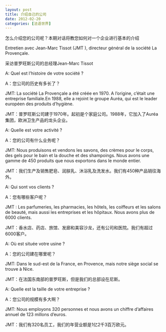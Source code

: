 ```yaml
---
layout: post
title: 介绍自己的公司
date: 2012-02-20
categories: [法语世界]  
---
```


怎么介绍您的公司呢？本期对话将教您如何对一个企业进行基本的介绍

Entretien avec Jean-Marc Tissot (JMT ), directeur général de la société La Provençale.

采访普罗旺斯公司的总经理Jean-Marc Tissot

A: Quel est l’histoire de votre société ?

A：您公司的历史有多长了？

JMT: La société La Provençale a été créée en 1970. A l’origine, c’était une entreprise familiale.En 1988, elle a rejoint le groupe Auréa, qui est le leader européen des produits d’hygiène.

JMT：普罗旺斯公司建于1970年。起初是个家庭公司。1988年，它加入了Auréa集团，欧洲卫生产品的龙头企业。

A: Quelle est votre activité ?

A：您的公司有什么业务呢？

JMT: Nous produisons et vendons les savons, des crèmes pour le corps, des gels pour le bain et la douche et des shampoings. Nous avons une gamme de 450 produits que nous exportons dans le monde entier.

JMT：我们生产及销售肥皂、润肤乳、沐浴乳及洗发水。我们有450种产品销往海外。

A: Qui sont vos clients ?

A：您有哪些客户呢？

JMT : Les parfumeries, les pharmacies, les hôtels, les coiffeurs et les salons de beauté, mais aussi les entreprises et les hôpitaux. Nous avons plus de 6000 clients.

JMT：香水店、药店、旅馆、发廊和美容沙龙，还有公司和医院。我们有超过6000客户。

A: Où est située votre usine ?

A：您的公司建在哪里呢？

JMT: Dans le sud-est de la France, en Provence, mais notre siège social se trouve à Nice.

JMT：在法国东南部的普罗旺斯，但是我们的总部设在尼斯。

A: Quelle est la taille de votre entreprise ?

A：您公司的规模有多大啊？

JMT: Nous employons 320 personnes et nous avons un chiffre d’affaires annuel de 123 millons d’euros.

JMT：我们有320名员工，我们的年营业额是1亿2千3百万欧元。
